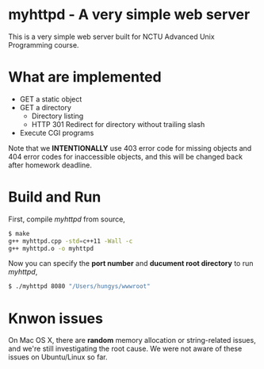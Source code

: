 myhttpd - A very simple web server
==================================

This is a very simple web server built for NCTU Advanced Unix Programming course.

# What are implemented

- GET a static object
- GET a directory
    - Directory listing
    - HTTP 301 Redirect for directory without trailing slash
- Execute CGI programs

Note that we **INTENTIONALLY** use 403 error code for missing objects and 404 error codes for inaccessible objects, and this will be changed back after homework deadline.

# Build and Run

First, compile *myhttpd* from source,

```bash
$ make
g++ myhttpd.cpp -std=c++11 -Wall -c
g++ myhttpd.o -o myhttpd
```

Now you can specify the **port number** and **ducument root directory** to run *myhttpd*,

```bash
$ ./myhttpd 8080 "/Users/hungys/wwwroot"
```

# Knwon issues

On Mac OS X, there are **random** memory allocation or string-related issues, and we're still investigating the root cause. We were not aware of these issues on Ubuntu/Linux so far.